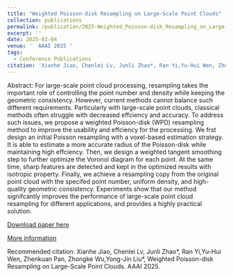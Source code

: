 ```yaml
---
title: "Weighted Poisson-disk Resampling on Large-Scale Point Clouds"
collection: publications
permalink: /publication/2025-Weighted_Poisson-disk_Resampling_on_Large-Scale_Point_Clouds
excerpt: ''
date: 2025-03-04
venue: '  AAAI 2025 '
tags:
  - Conference Publications
citation: 'Xianhe Jiao, Chenlei Lv, Junli Zhao*, Ran Yi,Yu-Hui Wen, Zhenkuan Pan, Zhongke Wu,Yong-Jin Liu*, Weighted Poisson-disk Resampling on Large-Scale Point Clouds. AAAI 2025.'
---
```


Abstract: For large-scale point cloud processing, resampling takes the important role of controlling the point number and density while keeping the geometric consistency. However, current methods cannot balance such different requirements. Particularly with large-scale point clouds, classical methods often struggle with decreased effciency and accuracy. To address such issues, we propose a weighted Poisson-disk (WPD) resampling method to improve the usability and effciency for the processing. We frst design an initial Poisson resampling with a voxel-based estimation strategy. It is able to estimate a more accurate radius of the Poisson-disk while maintaining high effciency. Then, we design a weighted tangent smoothing step to further optimize the Voronoi diagram for each point. At the same time, sharp features are detected and kept in the optimized results with isotropic property. Finally, we achieve a resampling copy from the original point cloud with the specifed point number, uniform density, and high-quality geometric consistency. Experiments show that our method signifcantly improves the performance of large-scale point cloud resampling for different applications, and provides a highly practical solution.



[Download paper here](http://yongjinliu.github.io/files/2025-Weighted_Poisson-disk_Resampling_on_Large-Scale_Point_Clouds.pdf)


[More information](https://cg.cs.tsinghua.edu.cn/people/~Yongjin/Yongjin.htm)

Recommended citation: Xianhe Jiao, Chenlei Lv, Junli Zhao*, Ran Yi,Yu-Hui Wen, Zhenkuan Pan, Zhongke Wu,Yong-Jin Liu*, Weighted Poisson-disk Resampling on Large-Scale Point Clouds. AAAI 2025.


